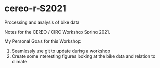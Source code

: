 # cereo-r-S2021

Processing and analysis of bike data.

Notes for the CEREO / CIRC Workshop Spring 2021.

My Personal Goals for this Workshop:

1. Seamlessly use git to update during a workshop
2. Create some interesting figures looking at the bike data and relation to climate
